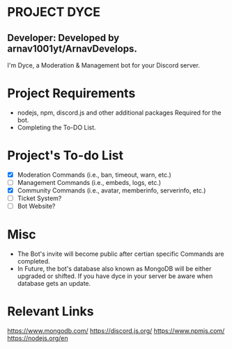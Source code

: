 # PROJECT DYCE
 ## Developer: Developed by arnav1001yt/ArnavDevelops.
 I'm Dyce, a Moderation & Management bot for your Discord server. 

 # Project Requirements
- nodejs, npm, discord.js and other additional packages Required for the bot.
- Completing the To-DO List.

# Project's To-do List
- [X] Moderation Commands (i.e., ban, timeout, warn, etc.)
- [ ] Management Commands (i.e., embeds, logs, etc.)
- [X] Community Commands (i.e., avatar, memberinfo, serverinfo, etc.)
- [ ] Ticket System?
- [ ] Bot Website?

# Misc
- The Bot's invite will become public after certian specific Commands are completed.
- In Future, the bot's database also known as MongoDB will be either upgraded or shifted. If you have dyce in your server be aware when database gets an update.

# Relevant Links
https://www.mongodb.com/
https://discord.js.org/
https://www.npmjs.com/
https://nodejs.org/en
